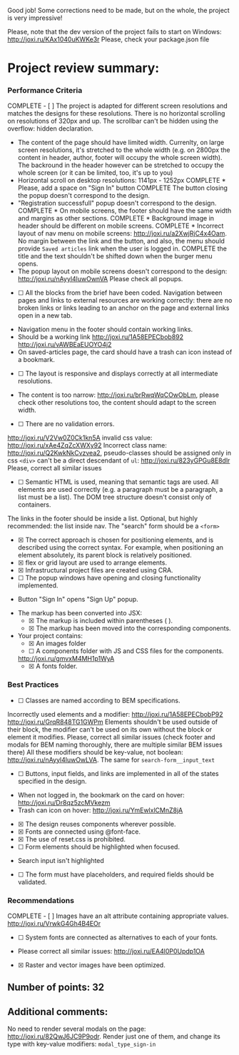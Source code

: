

Good job! Some corrections need to be made, but on the whole, the project is very impressive!

Please, note that the dev version of the project fails to start on Windows: http://joxi.ru/KAx1040uKWKe3r Please, check your package.json file

# Project review summary:
### Performance Criteria
COMPLETE - [ ] <!--14.429--> The project is adapted for different screen resolutions and matches the designs for these resolutions. There is no horizontal scrolling on resolutions of 320px and up. The scrollbar can't be hidden using the overflow: hidden declaration.


* The content of the page should have limited width. Currenlty, on large screen resolutions, it's stretched to the whole width (e.g. on 2800px the content in header, author, footer will occupy the whole screen width). The backround in the header however can be stretched to occupy the whole screen (or it can be limited, too, it's up to you)
* Horizontal scroll on desktop resolutions: 1141px - 1252px
COMPLETE * Please, add a space on "Sign In" button
COMPLETE The button closing the popup doesn't correspond to the design.
* "Registration successfull" popup doesn't correspond to the design.
COMPLETE * On mobile screens, the footer should have the same width and margins as other sections.
COMPLETE * Background image in header should be different on mobile screens.
COMPLETE * Incorrect layout of nav menu on mobile screens: http://joxi.ru/a2XwjRjC4x4Oam. No margin between the link and the button, and also, the menu should provide `Saved articles` link when the user is logged in.
COMPLETE the title and the text shouldn't be shifted down when the burger menu opens.
* The popup layout on mobile screens doesn't correspond to the design: http://joxi.ru/nAyyl4luwOwnVA Please check all popups.
- [ ] <!--14.429--> All the blocks from the brief have been coded. Navigation between pages and links to external resources are working correctly: there are no broken links or links leading to an anchor on the page and external links open in a new tab.
* Navigation menu in the footer should contain working links.
* Should be a working link http://joxi.ru/1A58EPECbob892 http://joxi.ru/vAWBEaEUOYO4j2
* On saved-articles page, the card should have a trash can icon instead of a bookmark.
- [ ] <!--14.429--> The layout is responsive and displays correctly at all intermediate resolutions.
* The content is too narrow: http://joxi.ru/brRwqWqCOwObLm, please check other resolutions too, the content should adapt to the screen width.
- [ ] <!--3.38--> There are no validation errors.
http://joxi.ru/V2Vw0Z0Ck1kn5A invalid css value: http://joxi.ru/xAe4ZqZcXWXy92 Incorrect class name: http://joxi.ru/Q2KwkNkCvzvea2, pseudo-classes should be assigned only in css
`<div>` can't be a direct descendant of `ul`: http://joxi.ru/823yGPGu8E8dlr Please, correct all similar issues
- [ ] <!--3.38--> Semantic HTML is used, meaning that semantic tags are used. All elements are used correctly (e.g. a paragraph must be a paragraph, a list must be a list). The DOM tree structure doesn't consist only of <div> containers.
The links in the footer should be inside a list. Optional, but highly recommended: the list inside nav.
The "search" form should be a `<form>`
- [x] <!--3.38--> The correct approach is chosen for positioning elements, and is described using the correct syntax. For example, when positioning an element absolutely, its parent block is relatively positioned.
- [x] <!--3.38--> flex or grid layout are used to arrange elements.
- [x] <!--3.38--> Infrastructural project files are created using CRA.
- [ ] <!--3.38--> The popup windows have opening and closing functionality implemented.
* Button "Sign In" opens "Sign Up" popup.
- The markup has been converted into JSX:
	- [x] <!--3.38--> The markup is included within parentheses ( ).
	- [x] <!--3.38--> The markup has been moved into the corresponding components.
- Your project contains:
	- [x] <!--3.38--> An images folder
	- [ ] <!--3.38--> A components folder with JS and CSS files for the components.
	http://joxi.ru/gmvxM4MH1p1WyA
	- [x] <!--3.38--> A fonts folder.
	
### Best Practices
- [ ] <!--2.143--> Classes are named according to BEM specifications.
Incorrectly used elements and a modifier: http://joxi.ru/1A58EPECbobP92 http://joxi.ru/GrqR848TG1GWPm Elements shouldn't be used outside of their block, the modifier can't be used on its own without the block or element it modifies. Please, correct all similar issues (check footer and modals for BEM naming thoroughly, there are multiple similar BEM issues there)
All these modifiers should be key-value, not boolean: http://joxi.ru/nAyyl4luwOwLVA. The same for `search-form__input_text`
- [ ] <!--2.143--> Buttons, input fields, and links are implemented in all of the states specified in the design.
* When not logged in, the bookmark on the card on hover: http://joxi.ru/Dr8qz5zcMVkezm
* Trash can icon on hover: http://joxi.ru/YmEwlxlCMnZ8jA
- [x] <!--2.143--> The design reuses components wherever possible.
- [x] <!--2.143--> Fonts are connected using @font-face.
- [x] <!--2.143--> The use of reset.css is prohibited.
- [ ] <!--2.143--> Form elements should be highlighted when focused.
* Search input isn't highlighted
- [ ] <!--2.143--> The form must have placeholders, and required fields should be validated.

### Recommendations
COMPLETE - [ ] <!--1.67--> Images have an alt attribute containing appropriate values.
http://joxi.ru/VrwkG4Gh4B4EOr
- [ ] <!--1.67--> System fonts are connected as alternatives to each of your fonts.
* Please correct all similar issues: http://joxi.ru/EA4l0P0Updp1OA
- [x] <!--1.67--> Raster and vector images have been optimized.

## Number of points: 32

## Additional comments:

No need to render several modals on the page: http://joxi.ru/82QwJ6JC9P9odr. Render just one of them, and change its type with key-value modifiers: `modal_type_sign-in`
